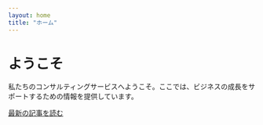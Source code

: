 ```yaml
---
layout: home
title: "ホーム"
---
```


# ようこそ

私たちのコンサルティングサービスへようこそ。ここでは、ビジネスの成長をサポートするための情報を提供しています。

[最新の記事を読む](/posts)